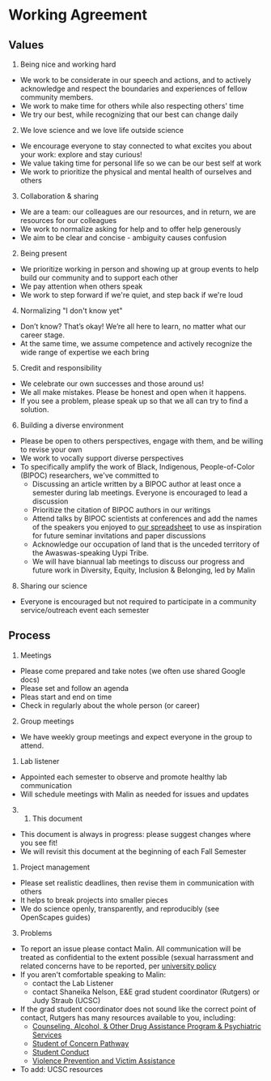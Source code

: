 
# Working Agreement
## Values
1. Being nice and working hard
  - We work to be considerate in our speech and actions, and to actively acknowledge and respect the boundaries and experiences of fellow community members.
  - We work to make time for others while also respecting others' time
  - We try our best, while recognizing that our best can change daily
2. We love science and we love life outside science
  - We encourage everyone to stay connected to what excites you about your work: explore and stay curious!
  - We value taking time for personal life so we can be our best self at work
  - We work to prioritize the physical and mental health of ourselves and others
3. Collaboration & sharing
  - We are a team: our colleagues are our resources, and in return, we are resources for our colleagues
  - We work to normalize asking for help and to offer help generously
  - We aim to be clear and concise - ambiguity causes confusion
2. Being present
  - We prioritize working in person and showing up at group events to help build our community and to support each other
  - We pay attention when others speak
  - We work to step forward if we're quiet, and step back if we're loud
4. Normalizing "I don't know yet"
  - Don’t know? That’s okay! We’re all here to learn, no matter what our career stage.
  - At the same time, we assume competence and actively recognize the wide range of expertise we each bring
5. Credit and responsibility
  - We celebrate our own successes and those around us!
  - We all make mistakes. Please be honest and open when it happens.
  - If you see a problem, please speak up so that we all can try to find a solution.
6. Building a diverse environment
  - Please be open to others perspectives, engage with them, and be willing to revise your own
  - We work to vocally support diverse perspectives
  - To specifically amplify the work of Black, Indigenous, People-of-Color (BIPOC) researchers, we've committed to 
    - Discussing an article written by a BIPOC author at least once a semester during lab meetings. Everyone is encouraged to lead a discussion
    - Prioritize the citation of BIPOC authors in our writings
    - Attend talks by BIPOC scientists at conferences and add the names of the speakers you enjoyed to [our spreadsheet](https://docs.google.com/spreadsheets/d/1wxUETDO0x9af4i4NA8BVdnoNyFvqVSpYhtlJa0azPrU/edit#gid=0) to use as inspiration for future seminar invitations and paper discussions
     - Acknowledge our occupation of land that is the unceded territory of the Awaswas-speaking Uypi Tribe. 
     - We will have biannual lab meetings to discuss our progress and future work in Diversity, Equity, Inclusion & Belonging, led by Malin
8. Sharing our science
  - Everyone is encouraged but not required to participate in a community service/outreach event each semester

## Process
1. Meetings
  - Please come prepared and take notes (we often use shared Google docs)
  - Please set and follow an agenda
  - Pleas start and end on time
  - Check in regularly about the whole person (or career)
2. Group meetings
- We have weekly group meetings and expect everyone in the group to attend.
1. Lab listener
  - Appointed each semester to observe and promote healthy lab communication
  - Will schedule meetings with Malin as needed for issues and updates
3. 1. This document
  - This document is always in progress: please suggest changes where you see fit!
  - We will revisit this document at the beginning of each Fall Semester
1. Project management
  - Please set realistic deadlines, then revise them in communication with others
  - It helps to break projects into smaller pieces
  - We do science openly, transparently, and reproducibly (see OpenScapes guides)
3. Problems
  - To report an issue please contact Malin. All communication will be treated as confidential to the extent possible (sexual harrassment and related concerns have to be reported, per [university policy](https://uec.rutgers.edu/policies/title-ix/)
  - If you aren't comfortable speaking to Malin: 
    - contact the Lab Listener
    - contact Shaneika Nelson, E&E grad student coordinator (Rutgers) or Judy Straub (UCSC)
  - If the grad student coordinator does not sound like the correct point of contact, Rutgers has many resources available to you, including:
    - [Counseling, Alcohol, & Other Drug Assistance Program & Psychiatric Services](http://health.rutgers.edu/medical-counseling-services/counseling/)
    - [Student of Concern Pathway](http://health.rutgers.edu/do-something-to-help/)
    - [Student Conduct](http://studentconduct.rutgers.edu/)
    - [Violence Prevention and Victim Assistance](https://oasa.rbhs.rutgers.edu/violence-prevention-victim-assistance/)
  - To add: UCSC resources

